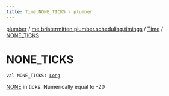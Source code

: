 ```yaml
---
title: Time.NONE_TICKS - plumber
---
```


[plumber](../../index.html) / [me.bristermitten.plumber.scheduling.timings](../index.html) / [Time](index.html) / [NONE_TICKS](./-n-o-n-e_-t-i-c-k-s.html)

# NONE_TICKS

`val NONE_TICKS: `[`Long`](https://kotlinlang.org/api/latest/jvm/stdlib/kotlin/-long/index.html)

[NONE](-n-o-n-e.html) in ticks.
Numerically equal to -20

